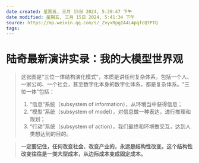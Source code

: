 ```yaml
---
date created: 星期五, 三月 15日 2024, 5:39:47 下午
date modified: 星期五, 三月 15日 2024, 5:41:34 下午
source: https://mp.weixin.qq.com/s/_ZvyxRpgIA4L4pqfcQtPTQ
tags: 
---
```


# 陆奇最新演讲实录：我的大模型世界观

>   这张图是“三位一体结构演化模式”，本质是讲任何复杂体系，包括一个人、一家公司、一个社会，甚至数字化本身的数字化体系，都是复杂体系。“三位一体”包括：
> 1. “信息”系统（subsystem of information），从环境当中获得信息；
> 2. “模型”系统（subsystem of model），对信息做一种表达，进行推理和规划；
> 3. “行动”系统（subsystem of action），我们最终和环境做交互，达到人类想达到的目的。

>**一定要记住，任何改变社会、改变产业的，永远是结构性改变。这个结构性改变往往是一类大型成本，从边际成本变成固定成本。**